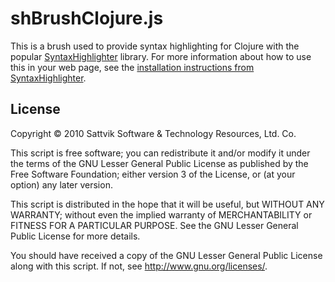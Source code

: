 shBrushClojure.js
=================

This is a brush used to provide syntax highlighting for Clojure with the
popular [SyntaxHighlighter][sh] library.  For more information about how to use
this in your web page, see the [installation instructions from
SyntaxHighlighter][sh-install].

License
-------

Copyright © 2010 Sattvik Software &amp; Technology Resources, Ltd. Co.

This script is free software; you can redistribute it and/or modify it under
the terms of the GNU Lesser General Public License as published by the Free
Software Foundation; either version 3 of the License, or (at your option) any
later version.

This script is distributed in the hope that it will be useful, but WITHOUT ANY
WARRANTY; without even the implied warranty of MERCHANTABILITY or FITNESS FOR A
PARTICULAR PURPOSE.  See the GNU Lesser General Public License for more
details.

You should have received a copy of the GNU Lesser General Public License along
with this script.  If not, see <http://www.gnu.org/licenses/>.



[sh]: http://alexgorbatchev.com/wiki/SyntaxHighlighter
[sh-install]: http://alexgorbatchev.com/wiki/SyntaxHighlighter:Usage
